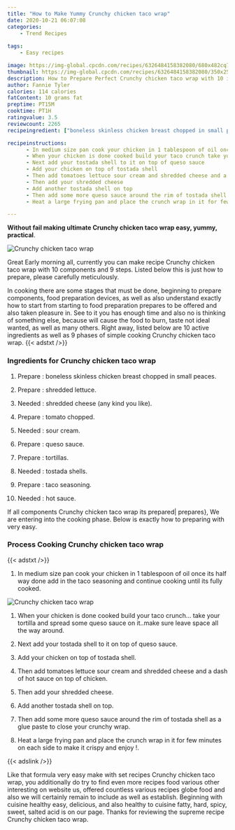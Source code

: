 ```yaml
---
title: "How to Make Yummy Crunchy chicken taco wrap"
date: 2020-10-21 06:07:08
categories:
    - Trend Recipes
    
tags:
    - Easy recipes

image: https://img-global.cpcdn.com/recipes/6326484158382080/680x482cq70/crunchy-chicken-taco-wrap-recipe-main-photo.jpg
thumbnail: https://img-global.cpcdn.com/recipes/6326484158382080/350x250cq70/crunchy-chicken-taco-wrap-recipe-main-photo.jpg
description: How to Prepare Perfect Crunchy chicken taco wrap with 10 ingredients and 9 stages of easy cooking.
author: Fannie Tyler
calories: 114 calories
fatContent: 10 grams fat
preptime: PT15M
cooktime: PT1H
ratingvalue: 3.5
reviewcount: 2265
recipeingredient: ["boneless skinless chicken breast chopped in small peaces", "shredded lettuce", "shredded cheese any kind you like", "tomato chopped", "sour cream", "queso sauce", "tortillas", "tostada shells", "taco seasoning", "hot sauce"]

recipeinstructions: 
      - In medium size pan cook your chicken in 1 tablespoon of oil once its half way done add in the taco seasoning and continue cooking until its fully cooked 
      - When your chicken is done cooked build your taco crunch take your tortilla and spread some queso sauce on itmake sure leave space all the way around 
      - Next add your tostada shell to it on top of queso sauce 
      - Add your chicken on top of tostada shell 
      - Then add tomatoes lettuce sour cream and shredded cheese and a dash of hot sauce on top of chicken 
      - Then add your shredded cheese 
      - Add another tostada shell on top 
      - Then add some more queso sauce around the rim of tostada shell as a glue paste to close your crunchy wrap 
      - Heat a large frying pan and place the crunch wrap in it for few minutes on each side to make it crispy and enjoy 

---
```




**Without fail making ultimate Crunchy chicken taco wrap easy, yummy, practical**. 


![Crunchy chicken taco wrap](https://img-global.cpcdn.com/recipes/6326484158382080/680x482cq70/crunchy-chicken-taco-wrap-recipe-main-photo.jpg "Crunchy chicken taco wrap")




Great Early morning all, currently you can make recipe Crunchy chicken taco wrap with 10 components and 9 steps. Listed below this is just how to prepare, please carefully meticulously.

In cooking there are some stages that must be done, beginning to prepare components, food preparation devices, as well as also understand exactly how to start from starting to food preparation prepares to be offered and also taken pleasure in. See to it you has enough time and also no is thinking of something else, because will cause the food to burn, taste not ideal wanted, as well as many others. Right away, listed below are 10 active ingredients as well as 9 phases of simple cooking Crunchy chicken taco wrap.
{{< adstxt />}}

### Ingredients for Crunchy chicken taco wrap


1. Prepare  : boneless skinless chicken breast chopped in small peaces.

1. Prepare  : shredded lettuce.

1. Needed  : shredded cheese (any kind you like).

1. Prepare  : tomato chopped.

1. Needed  : sour cream.

1. Prepare  : queso sauce.

1. Prepare  : tortillas.

1. Needed  : tostada shells.

1. Prepare  : taco seasoning.

1. Needed  : hot sauce.



If all components Crunchy chicken taco wrap its prepared| prepares}, We are entering into the cooking phase. Below is exactly how to preparing with very easy.

### Process Cooking Crunchy chicken taco wrap

{{< adstxt />}}


1. In medium size pan cook your chicken in 1 tablespoon of oil once its half way done add in the taco seasoning and continue cooking until its fully cooked.



![Crunchy chicken taco wrap](https://img-global.cpcdn.com/steps/6355410226249728/160x128cq70/crunchy-chicken-taco-wrap-recipe-step-1-photo.jpg" "Crunchy chicken taco wrap")



1. When your chicken is done cooked build your taco crunch... take your tortilla and spread some queso sauce on it..make sure leave space all the way around.



1. Next add your tostada shell to it on top of queso sauce.



1. Add your chicken on top of tostada shell.



1. Then add tomatoes lettuce sour cream and shredded cheese and a dash of hot sauce on top of chicken.



1. Then add your shredded cheese.



1. Add another tostada shell on top.



1. Then add some more queso sauce around the rim of tostada shell as a glue paste to close your crunchy wrap.



1. Heat a large frying pan and place the crunch wrap in it for few minutes on each side to make it crispy and enjoy !.





{{< adslink />}}

Like that formula very easy make with set recipes Crunchy chicken taco wrap, you additionally do try to find even more recipes food various other interesting on website us, offered countless various recipes globe food and also we will certainly remain to include as well as establish. Beginning with cuisine healthy easy, delicious, and also healthy to cuisine fatty, hard, spicy, sweet, salted acid is on our page. Thanks for reviewing the supreme recipe Crunchy chicken taco wrap.
